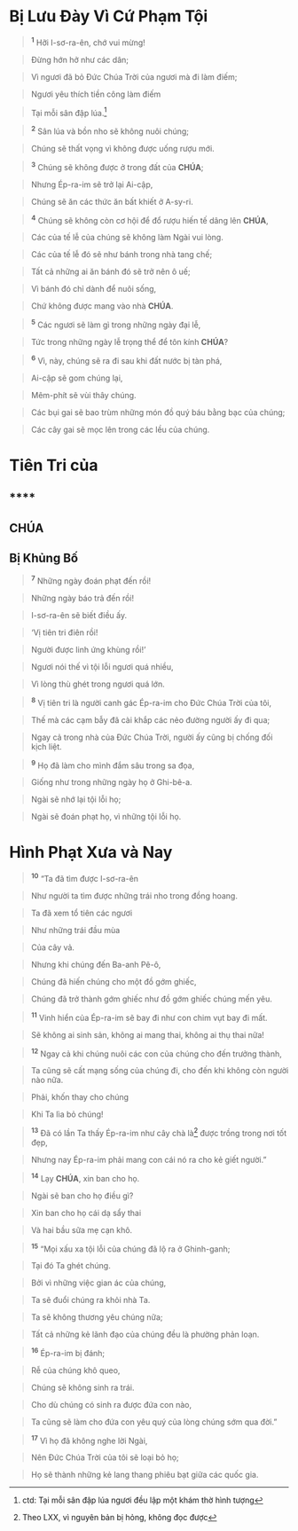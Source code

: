 # Bị Lưu Đày Vì Cứ Phạm Tội

> <sup><b>1</b></sup> Hỡi I-sơ-ra-ên, chớ vui mừng!
>


> Đừng hớn hở như các dân;
>


> Vì ngươi đã bỏ Đức Chúa Trời của ngươi mà đi làm điếm;
>


> Ngươi yêu thích tiền công làm điếm
>


> Tại mỗi sân đập lúa.[^1-f3f83317-a848-41b0-be86-82aa5d247877]
>


> <sup><b>2</b></sup> Sân lúa và bồn nho sẽ không nuôi chúng;
>


> Chúng sẽ thất vọng vì không được uống rượu mới.
>


> <sup><b>3</b></sup> Chúng sẽ không được ở trong đất của **CHÚA**;
>


> Nhưng Ép-ra-im sẽ trở lại Ai-cập,
>


> Chúng sẽ ăn các thức ăn bất khiết ở A-sy-ri.
>


> <sup><b>4</b></sup> Chúng sẽ không còn cơ hội để đổ rượu hiến tế dâng lên **CHÚA**,
>


> Các của tế lễ của chúng sẽ không làm Ngài vui lòng.
>


> Các của tế lễ đó sẽ như bánh trong nhà tang chế;
>


> Tất cả những ai ăn bánh đó sẽ trở nên ô uế;
>


> Vì bánh đó chỉ dành để nuôi sống,
>


> Chứ không được mang vào nhà **CHÚA**.
>


> <sup><b>5</b></sup> Các ngươi sẽ làm gì trong những ngày đại lễ,
>


> Tức trong những ngày lễ trọng thể để tôn kính **CHÚA**?
>


> <sup><b>6</b></sup> Vì, này, chúng sẽ ra đi sau khi đất nước bị tàn phá,
>


> Ai-cập sẽ gom chúng lại,
>


> Mêm-phít sẽ vùi thây chúng.
>


> Các bụi gai sẽ bao trùm những món đồ quý báu bằng bạc của chúng;
>


> Các cây gai sẽ mọc lên trong các lều của chúng.
>


# Tiên Tri của

## ****

## CHÚA

## Bị Khủng Bố

> <sup><b>7</b></sup> Những ngày đoán phạt đến rồi!
>


> Những ngày báo trả đến rồi!
>


> I-sơ-ra-ên sẽ biết điều ấy.
>


> ‘Vị tiên tri điên rồi!
>


> Người được linh ứng khùng rồi!’
>


> Ngươi nói thế vì tội lỗi ngươi quá nhiều,
>


> Vì lòng thù ghét trong ngươi quá lớn.
>


> <sup><b>8</b></sup> Vị tiên tri là người canh gác Ép-ra-im cho Đức Chúa Trời của tôi,
>


> Thế mà các cạm bẫy đã cài khắp các nẻo đường người ấy đi qua;
>


> Ngay cả trong nhà của Đức Chúa Trời, người ấy cũng bị chống đối kịch liệt.
>


> <sup><b>9</b></sup> Họ đã làm cho mình đắm sâu trong sa đọa,
>


> Giống như trong những ngày họ ở Ghi-bê-a.
>


> Ngài sẽ nhớ lại tội lỗi họ;
>


> Ngài sẽ đoán phạt họ, vì những tội lỗi họ.
>


# Hình Phạt Xưa và Nay

> <sup><b>10</b></sup> “Ta đã tìm được I-sơ-ra-ên
>


> Như người ta tìm được những trái nho trong đồng hoang.
>


> Ta đã xem tổ tiên các ngươi
>


> Như những trái đầu mùa
>


> Của cây vả.
>


> Nhưng khi chúng đến Ba-anh Pê-ô,
>


> Chúng đã hiến chúng cho một đồ gớm ghiếc,
>


> Chúng đã trở thành gớm ghiếc như đồ gớm ghiếc chúng mến yêu.
>


> <sup><b>11</b></sup> Vinh hiển của Ép-ra-im sẽ bay đi như con chim vụt bay đi mất.
>


> Sẽ không ai sinh sản, không ai mang thai, không ai thụ thai nữa!
>


> <sup><b>12</b></sup> Ngay cả khi chúng nuôi các con của chúng cho đến trưởng thành,
>


> Ta cũng sẽ cất mạng sống của chúng đi, cho đến khi không còn người nào nữa.
>


> Phải, khốn thay cho chúng
>


> Khi Ta lìa bỏ chúng!
>


> <sup><b>13</b></sup> Đã có lần Ta thấy Ép-ra-im như cây chà là[^2-f3f83317-a848-41b0-be86-82aa5d247877] được trồng trong nơi tốt đẹp,
>


> Nhưng nay Ép-ra-im phải mang con cái nó ra cho kẻ giết người.”
>


> <sup><b>14</b></sup> Lạy **CHÚA**, xin ban cho họ.
>


> Ngài sẽ ban cho họ điều gì?
>


> Xin ban cho họ cái dạ sẩy thai
>


> Và hai bầu sữa mẹ cạn khô.
>


> <sup><b>15</b></sup> “Mọi xấu xa tội lỗi của chúng đã lộ ra ở Ghinh-ganh;
>


> Tại đó Ta ghét chúng.
>


> Bởi vì những việc gian ác của chúng,
>


> Ta sẽ đuổi chúng ra khỏi nhà Ta.
>


> Ta sẽ không thương yêu chúng nữa;
>


> Tất cả những kẻ lãnh đạo của chúng đều là phường phản loạn.
>


> <sup><b>16</b></sup> Ép-ra-im bị đánh;
>


> Rễ của chúng khô queo,
>


> Chúng sẽ không sinh ra trái.
>


> Cho dù chúng có sinh ra được đứa con nào,
>


> Ta cũng sẽ làm cho đứa con yêu quý của lòng chúng sớm qua đời.”
>


> <sup><b>17</b></sup> Vì họ đã không nghe lời Ngài,
>


> Nên Đức Chúa Trời của tôi sẽ loại bỏ họ;
>


> Họ sẽ thành những kẻ lang thang phiêu bạt giữa các quốc gia.
>

[^1-f3f83317-a848-41b0-be86-82aa5d247877]: ctd: Tại mỗi sân đập lúa ngươi đều lập một khám thờ hình tượng
[^2-f3f83317-a848-41b0-be86-82aa5d247877]: Theo LXX, vì nguyên bản bị hỏng, không đọc được
